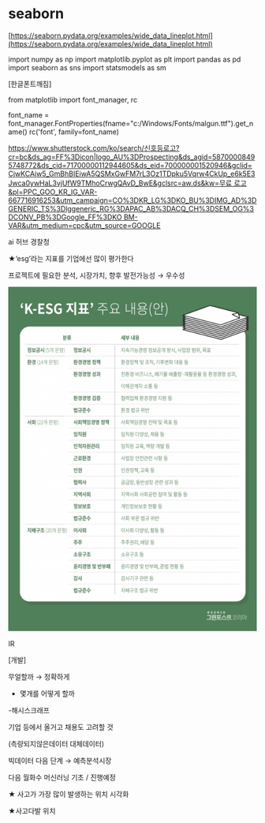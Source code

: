  

# seaborn

[https://seaborn.pydata.org/examples/wide_data_lineplot.html](https://seaborn.pydata.org/examples/wide_data_lineplot.html)

import numpy as np import matplotlib.pyplot as plt import pandas as pd import seaborn as sns import statsmodels as sm

[한글폰트깨짐]

from matplotlib import font_manager, rc

font_name = font_manager.FontProperties(fname="c:/Windows/Fonts/malgun.ttf").get_name() rc('font', family=font_name)

[https://www.shutterstock.com/ko/search/신호등로고?cr=bc&ds_ag=FF%3Dicon|logo_AU%3DProspecting&ds_agid=58700008495748772&ds_cid=71700000112944605&ds_eid=700000001520946&gclid=CjwKCAjw5_GmBhBIEiwA5QSMxGwFM7rL3Oz1TDpku5Vqrw4CkUp_e6k5E3Jwca0ywHaL3vjUfW9TMhoCrwgQAvD_BwE&gclsrc=aw.ds&kw=무료 로고&pl=PPC_GOO_KR_IG_VAR-667716916253&utm_campaign=CO%3DKR_LG%3DKO_BU%3DIMG_AD%3DGENERIC_TS%3Dlggeneric_RG%3DAPAC_AB%3DACQ_CH%3DSEM_OG%3DCONV_PB%3DGoogle_FF%3DKO BM-VAR&utm_medium=cpc&utm_source=GOOGLE](https://www.shutterstock.com/ko/search/%ec%8b%a0%ed%98%b8%eb%93%b1%eb%a1%9c%ea%b3%a0?cr=bc&ds_ag=FF%3Dicon%7Clogo_AU%3DProspecting&ds_agid=58700008495748772&ds_cid=71700000112944605&ds_eid=700000001520946&gclid=CjwKCAjw5_GmBhBIEiwA5QSMxGwFM7rL3Oz1TDpku5Vqrw4CkUp_e6k5E3Jwca0ywHaL3vjUfW9TMhoCrwgQAvD_BwE&gclsrc=aw.ds&kw=%EB%AC%B4%EB%A3%8C%20%EB%A1%9C%EA%B3%A0&pl=PPC_GOO_KR_IG_VAR-667716916253&utm_campaign=CO%3DKR_LG%3DKO_BU%3DIMG_AD%3DGENERIC_TS%3Dlggeneric_RG%3DAPAC_AB%3DACQ_CH%3DSEM_OG%3DCONV_PB%3DGoogle_FF%3DKO%20BM-VAR&utm_medium=cpc&utm_source=GOOGLE)

ai 허브 경찰청

★‘esg’라는 지표를 기업에선 많이 평가한다

프로젝트에 필요한 분석, 시장가치, 향후 발전가능성 → 우수성

[![](HTML%20import/Attachments/Untitled%2027.png)](Untitled%2027.png)

IR

[개발]

무얼할까 → 정확하게

- 몇개를 어떻게 할까

-해시스크래프

기업 등에서 올거고 채용도 고려할 것

(측량되지않은데이터 대체데이터)

빅데이터 다음 단계 → 예측분석시장

다음 월화수 머신러닝 기초 / 진행예정

★ 사고가 가장 많이 발생하는 위치 시각화

★사고다발 위치